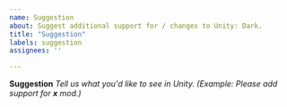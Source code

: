 ```yaml
---
name: Suggestion
about: Suggest additional support for / changes to Unity: Dark.
title: "Suggestion"
labels: suggestion
assignees: ''

---
```


**Suggestion**
_Tell us what you'd like to see in Unity. (Example: Please add support for **x** mod.)_
